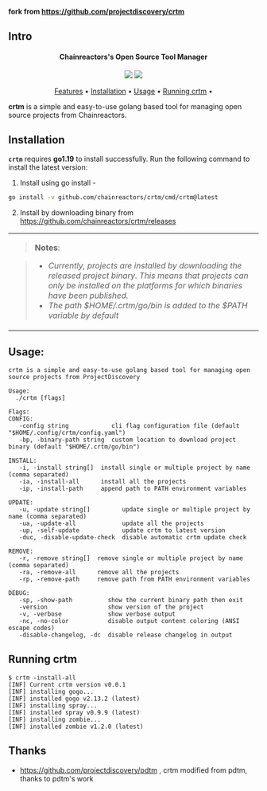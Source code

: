 **fork from https://github.com/projectdiscovery/crtm**

## Intro

<h4 align="center">Chainreactors's Open Source Tool Manager</h4>

<p align="center">
<a href="https://opensource.org/licenses/MIT"><img src="https://img.shields.io/badge/license-MIT-_red.svg"></a>
<a href="https://github.com/chainreactors/crtm/releases"><img src="https://img.shields.io/github/release/chainreactors/crtm"></a>
</p>

<p align="center">
  <a href="#features">Features</a> •
  <a href="#installation">Installation</a> •
  <a href="#usage">Usage</a> •
  <a href="#running-crtm">Running crtm</a> •

**crtm** is a simple and easy-to-use golang based tool for managing open source projects from Chainreactors.

</p>


## Installation


**`crtm`** requires **go1.19** to install successfully. Run the following command to install the latest version:

1. Install using go install -

```sh
go install -v github.com/chainreactors/crtm/cmd/crtm@latest
```

2. Install by downloading binary from https://github.com/chainreactors/crtm/releases

<table>
<tr>
<td>  

> **Notes**:

> - *Currently, projects are installed by downloading the released project binary. This means that projects can only be installed on the platforms for which binaries have been published.*
> - *The path $HOME/.crtm/go/bin is added to the $PATH variable by default*

</table>
</tr>
</td> 

## Usage: 


```console
crtm is a simple and easy-to-use golang based tool for managing open source projects from ProjectDiscovery

Usage:
  ./crtm [flags]

Flags:
CONFIG:
   -config string            cli flag configuration file (default "$HOME/.config/crtm/config.yaml")
   -bp, -binary-path string  custom location to download project binary (default "$HOME/.crtm/go/bin")

INSTALL:
   -i, -install string[]  install single or multiple project by name (comma separated)
   -ia, -install-all      install all the projects
   -ip, -install-path     append path to PATH environment variables

UPDATE:
   -u, -update string[]         update single or multiple project by name (comma separated)
   -ua, -update-all             update all the projects
   -up, -self-update            update crtm to latest version
   -duc, -disable-update-check  disable automatic crtm update check

REMOVE:
   -r, -remove string[]  remove single or multiple project by name (comma separated)
   -ra, -remove-all      remove all the projects
   -rp, -remove-path     remove path from PATH environment variables

DEBUG:
   -sp, -show-path          show the current binary path then exit
   -version                 show version of the project
   -v, -verbose             show verbose output
   -nc, -no-color           disable output content coloring (ANSI escape codes)
   -disable-changelog, -dc  disable release changelog in output
```

## Running crtm

```console
$ crtm -install-all
[INF] Current crtm version v0.0.1
[INF] installing gogo...
[INF] installed gogo v2.13.2 (latest)
[INF] installing spray...
[INF] installed spray v0.9.9 (latest)
[INF] installing zombie...
[INF] installed zombie v1.2.0 (latest)
``` 

## Thanks

* https://github.com/projectdiscovery/pdtm ,  crtm modified from pdtm, thanks to pdtm's work
